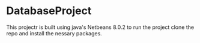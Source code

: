 # DatabaseProject

This projectr is built using java's Netbeans 8.0.2 to run the project clone the repo and install the nessary packages.
